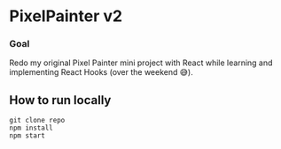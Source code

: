 PixelPainter v2
============

### Goal 
Redo my original Pixel Painter mini project with React while learning and implementing React Hooks (over the weekend 😅).


## How to run locally

```
git clone repo
npm install
npm start
```

